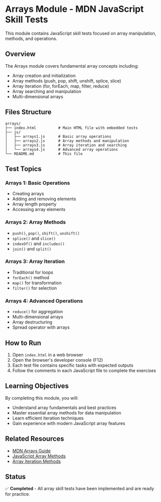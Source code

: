 # Arrays Module - MDN JavaScript Skill Tests

This module contains JavaScript skill tests focused on array manipulation, methods, and operations.

## Overview

The Arrays module covers fundamental array concepts including:
- Array creation and initialization
- Array methods (push, pop, shift, unshift, splice, slice)
- Array iteration (for, forEach, map, filter, reduce)
- Array searching and manipulation
- Multi-dimensional arrays

## Files Structure

```
arrays/
├── index.html          # Main HTML file with embedded tests
├── js/
│   ├── arrays1.js      # Basic array operations
│   ├── arrays2.js      # Array methods and manipulation
│   ├── arrays3.js      # Array iteration and searching
│   └── arrays4.js      # Advanced array operations
└── README.md           # This file
```

## Test Topics

### Arrays 1: Basic Operations
- Creating arrays
- Adding and removing elements
- Array length property
- Accessing array elements

### Arrays 2: Array Methods
- `push()`, `pop()`, `shift()`, `unshift()`
- `splice()` and `slice()`
- `indexOf()` and `includes()`
- `join()` and `split()`

### Arrays 3: Array Iteration
- Traditional for loops
- `forEach()` method
- `map()` for transformation
- `filter()` for selection

### Arrays 4: Advanced Operations
- `reduce()` for aggregation
- Multi-dimensional arrays
- Array destructuring
- Spread operator with arrays

## How to Run

1. Open `index.html` in a web browser
2. Open the browser's developer console (F12)
3. Each test file contains specific tasks with expected outputs
4. Follow the comments in each JavaScript file to complete the exercises

## Learning Objectives

By completing this module, you will:
- Understand array fundamentals and best practices
- Master essential array methods for data manipulation
- Learn efficient iteration techniques
- Gain experience with modern JavaScript array features

## Related Resources

- [MDN Arrays Guide](https://developer.mozilla.org/en-US/docs/Web/JavaScript/Reference/Global_Objects/Array)
- [JavaScript Array Methods](https://developer.mozilla.org/en-US/docs/Web/JavaScript/Reference/Global_Objects/Array#instance_methods)
- [Array Iteration Methods](https://developer.mozilla.org/en-US/docs/Web/JavaScript/Guide/Indexed_collections#array_methods)

## Status

✅ **Completed** - All array skill tests have been implemented and are ready for practice.
